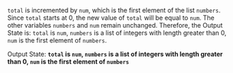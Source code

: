 `total` is incremented by `num`, which is the first element of the list `numbers`. Since `total` starts at 0, the new value of `total` will be equal to `num`. The other variables `numbers` and `num` remain unchanged. Therefore, the Output State is: `total` is `num`, `numbers` is a list of integers with length greater than 0, `num` is the first element of `numbers`.

Output State: **`total` is `num`, `numbers` is a list of integers with length greater than 0, `num` is the first element of `numbers`**